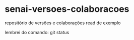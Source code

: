 # senai-versoes-colaboracoes
repositório de versões e colaborações
read de exemplo

lembrei do comando: git status


